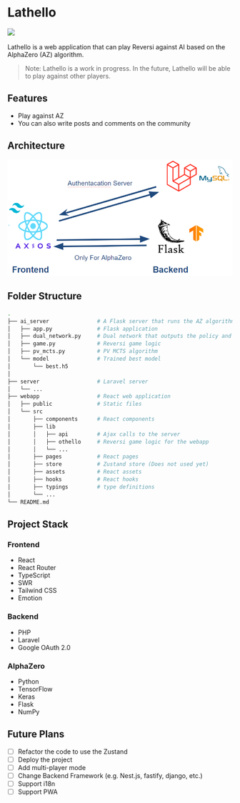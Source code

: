 # Lathello

<img src="./gameplay.gif"></img>

Lathello is a web application that can play Reversi against AI based on the AlphaZero (AZ) algorithm.

> Note: Lathello is a work in progress. In the future, Lathello will be able to play against other players.

## Features

- Play against AZ
- You can also write posts and comments on the community

## Architecture

<img src="./architecture.png"></img>

## Folder Structure

```bash
.
├── ai_server               # A Flask server that runs the AZ algorithm. No longer used.
│   ├── app.py              # Flask application
│   ├── dual_network.py     # Dual network that outputs the policy and value using ResNet
│   ├── game.py             # Reversi game logic
│   ├── pv_mcts.py          # PV MCTS algorithm
│   └── model               # Trained best model
│       └── best.h5
│
├── server                  # Laravel server
│   └── ...
├── webapp                  # React web application
│   ├── public              # Static files
│   └── src
│       ├── components      # React components
│       ├── lib
│       │   ├── api         # Ajax calls to the server
│       │   ├── othello     # Reversi game logic for the webapp
│       │   └── ...
│       ├── pages           # React pages
│       ├── store           # Zustand store (Does not used yet)
│       ├── assets          # React assets
│       ├── hooks           # React hooks
│       ├── typings         # type definitions
│       └── ...
└── README.md
```

## Project Stack

### Frontend

- React
- React Router
- TypeScript
- SWR
- Tailwind CSS
- Emotion

### Backend

- PHP
- Laravel
- Google OAuth 2.0

### AlphaZero

- Python
- TensorFlow
- Keras
- Flask
- NumPy

## Future Plans

- [ ] Refactor the code to use the Zustand
- [ ] Deploy the project
- [ ] Add multi-player mode
- [ ] Change Backend Framework (e.g. Nest.js, fastify, django, etc.)
- [ ] Support i18n
- [ ] Support PWA
